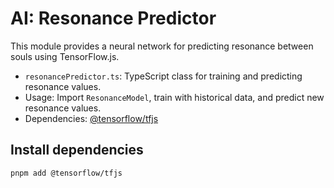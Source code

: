# AI: Resonance Predictor

This module provides a neural network for predicting resonance between souls using TensorFlow.js.

- `resonancePredictor.ts`: TypeScript class for training and predicting resonance values.
- Usage: Import `ResonanceModel`, train with historical data, and predict new resonance values.
- Dependencies: [@tensorflow/tfjs](https://www.npmjs.com/package/@tensorflow/tfjs)

## Install dependencies

```bash
pnpm add @tensorflow/tfjs
```
